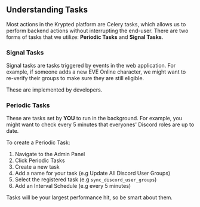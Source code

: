 ## Understanding Tasks
Most actions in the Krypted platform are Celery tasks, which allows us to perform backend actions without interrupting the end-user. There are two forms of tasks that we utilize: **Periodic Tasks** and **Signal Tasks**. 

### Signal Tasks
Signal tasks are tasks triggered by events in the web application. For example, if someone adds a new EVE Online character, we might want to re-verify their groups to make sure they are still eligible. 

These are implemented by developers. 

### Periodic Tasks
These are tasks set by **YOU** to run in the background. For example, you might want to check every 5 minutes that everyones' Discord roles are up to date. 

To create a Periodic Task:
1. Navigate to the Admin Panel
2. Click Periodic Tasks
3. Create a new task
4. Add a name for your task (e.g Update All Discord User Groups)
5. Select the registered task (e.g `sync_discord_user_groups`)
6. Add an Interval Schedule (e.g every 5 minutes)

Tasks will be your largest performance hit, so be smart about them. 